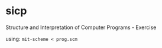 # sicp
Structure and Interpretation of Computer Programs - Exercise

using: `mit-scheme < prog.scm`

